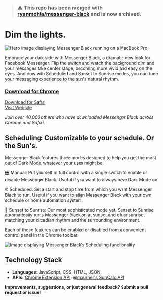 > ### ⚠️ This repo has been merged with [ryanmohta/messenger-black](https://github.com/ryanmohta/messenger-black) and is now archived.

# Dim the lights.

![Hero image displaying Messenger Black running on a MacBook Pro](/readme-images/hero.png)

Embrace your dark side with Messenger Black, a dramatic new look for Facebook Messenger. Flip the switch and watch the background dim and your messages take center stage, becoming more vivid and easy on the eyes. And now with Scheduled and Sunset to Sunrise modes, you can tune your messaging experience to the sun's natural rhythm.

### [Download for Chrome][chrome]
[Download for Safari][safari]<br>
[Visit Website][website]

_Join over 40,000 others who have downloaded Messenger Black across Chrome and Safari._

[chrome]: https://chrome.google.com/webstore/detail/messenger-black/aakklflhdgofndhdkjgalldlnbgpgbob
[safari]: https://apps.apple.com/us/app/messenger-black/id1478185564?mt=12
[website]: https://messengerblack.com


## Scheduling: Customizable to your schedule. Or the Sun's.
Messenger Black features three modes designed to help you get the most out of Dark Mode, whatever your uses might be.

🎛 Manual: Put yourself in full control with a single switch to enable or disable Messenger Black. Useful if you want to always have Dark Mode on.

⏰ Scheduled: Set a start and stop time from which you want Messenger Black to run. Useful if you want to align Messenger Black with your own schedule or home automation system.

🌅 Sunset to Sunrise: Our most sophisticated mode yet, Sunset to Sunrise automatically turns Messenger Black on at sunset and off at sunrise, matching your circadian rhythm and the surrounding environment.

Each of these features can be enabled or disabled from a convenient control panel in the Chrome toolbar.

![Image displaying Messenger Black's Scheduling functionality](/readme-images/scheduling.png)

## Technology Stack
- **Languages:** JavaScript, CSS, HTML, JSON
- **APIs:** [Chrome Extension API][chromeext], [@mourner's SunCalc API][suncalc]

[chromeext]: https://developer.chrome.com/extensions/devguide
[suncalc]: https://github.com/mourner/suncalc


**Improvements, suggestions, or just general feedback? Submit a pull request or issue!**
